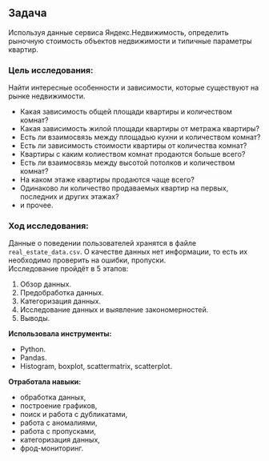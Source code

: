 ## **Задача** 
Используя данные сервиса Яндекс.Недвижимость, определить рыночную стоимость объектов недвижимости и типичные параметры квартир.

### **Цель исследования:**
Найти интересные особенности и зависимости, которые существуют на рынке недвижимости. 
- Какая зависимость общей площади квартиры и количеством комнат?
- Какая зависимость жилой площади квартиры от метража квартиры?
- Есть ли взаимосвязь между площадью кухни и количеством комнат?
- Есть ли зависимость стоимости квартиры от количества комнат?
- Квартиры с каким колиеством  комнат продаются больше всего?
- Есть ли взаимосвязь между высотой потолков и количеством комнат?
- На каком этаже квартиры продаются чаще всего?
- Одинаково ли количество продаваемых квартир на первых, последних и других этажах?
- и прочее.

### **Ход исследования:**
Данные о поведении пользователей хранятся в файле `real_estate_data.csv`. О качестве данных нет информации, то есть их необходимо проверить на ошибки,  пропуски.  
Исследование пройдёт в 5 этапов:
 1. Обзор данных.
 2. Предобработка данных.
 3. Категоризация данных.
 4. Исследование данных и выявление закономерностей.
 5. Выводы.

**Использовала инструменты:**
- Python.
- Pandas.
- Histogram, boxplot, scattermatrix, scatterplot.

**Отработала навыки:**
- обработка данных,
- построение графиков,
- поиск и работа с дубликатами,
- работа с аномалиями,
- работа с пропусками,
- категоризация данных, 
- фрод-мониторинг.
